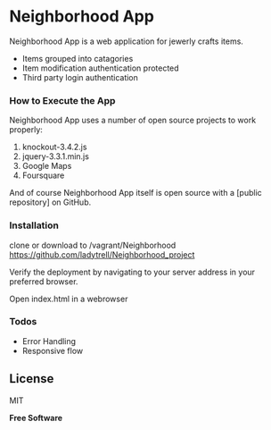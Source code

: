 # Neighborhood App

Neighborhood App is a web application for jewerly crafts items.

  - Items grouped into catagories
  - Item modification authentication protected
  - Third party login authentication


### How to Execute the App

Neighborhood App uses a number of open source projects to work properly:

1.	knockout-3.4.2.js
2.  jquery-3.3.1.min.js
3.  Google Maps
4.  Foursquare


And of course Neighborhood App itself is open source with a [public repository]
 on GitHub.

### Installation
clone or download to /vagrant/Neighborhood
https://github.com/ladytrell/Neighborhood_project


Verify the deployment by navigating to your server address in your preferred browser.

Open index.html in a webrowser


### Todos

 - Error Handling
 - Responsive flow

License
----

MIT


**Free Software**
